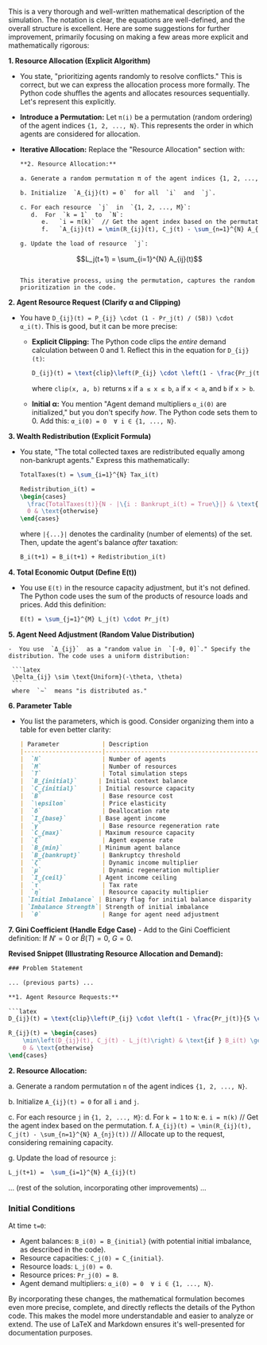 This is a very thorough and well-written mathematical description of the simulation. The notation is clear, the equations are well-defined, and the overall structure is excellent. Here are some suggestions for further improvement, primarily focusing on making a few areas more explicit and mathematically rigorous:

**1. Resource Allocation (Explicit Algorithm)**

   - You state, "prioritizing agents randomly to resolve conflicts."  This is correct, but we can express the allocation process more formally.  The Python code shuffles the agents and allocates resources sequentially.  Let's represent this explicitly.

   - **Introduce a Permutation:** Let  `π(i)`  be a permutation (random ordering) of the agent indices  `{1, 2, ..., N}`.  This represents the order in which agents are considered for allocation.

   - **Iterative Allocation:**  Replace the "Resource Allocation" section with:

     ```latex
     **2. Resource Allocation:**

     a. Generate a random permutation π of the agent indices {1, 2, ..., N}.

     b. Initialize  `A_{ij}(t) = 0`  for all  `i`  and  `j`.

     c. For each resource  `j`  in  `{1, 2, ..., M}`:
        d.  For  `k = 1`  to  `N`:
           e.   `i = π(k)`  // Get the agent index based on the permutation.
           f.   `A_{ij}(t) = \min(R_{ij}(t), C_j(t) - \sum_{n=1}^{N} A_{nj}(t))`  // Allocate up to the request, considering remaining capacity.

     g. Update the load of resource  `j`:
        ```
        $$L_j(t+1) =  \sum_{i=1}^{N} A_{ij}(t)$$
        ```

     This iterative process, using the permutation, captures the random prioritization in the code.

**2. Agent Resource Request (Clarify α and Clipping)**

   - You have  `D_{ij}(t) = P_{ij} \cdot (1 - Pr_j(t) / (5B)) \cdot α_i(t)`.  This is good, but it can be more precise:

     - **Explicit Clipping:**  The Python code clips the *entire* demand calculation between 0 and 1.  Reflect this in the equation for  `D_{ij}(t)`:

       ```latex
       D_{ij}(t) = \text{clip}\left(P_{ij} \cdot \left(1 - \frac{Pr_j(t)}{5 \cdot B}\right) \cdot \alpha_i(t), 0, 1\right)
       ```
       where  `clip(x, a, b)`  returns  `x`  if  `a ≤ x ≤ b`,  `a`  if  `x < a`, and  `b`  if  `x > b`.

     - **Initial α:** You mention "Agent demand multipliers  `α_i(0)`  are initialized," but you don't specify *how*.  The Python code sets them to 0.  Add this:  `α_i(0) = 0  ∀ i ∈ {1, ..., N}`.

**3. Wealth Redistribution (Explicit Formula)**

   - You state, "The total collected taxes are redistributed equally among non-bankrupt agents."  Express this mathematically:

     ```latex
     TotalTaxes(t) = \sum_{i=1}^{N} Tax_i(t)
     ```

     ```latex
     Redistribution_i(t) =
     \begin{cases}
       \frac{TotalTaxes(t)}{N - |\{i : Bankrupt_i(t) = True\}|} & \text{if } Bankrupt_i(t) = False \\
       0 & \text{otherwise}
     \end{cases}
     ```
      where `|{...}|` denotes the cardinality (number of elements) of the set. Then, update the agent's balance *after* taxation:

     ```latex
     B_i(t+1) = B_i(t+1) + Redistribution_i(t)
     ```

**4. Total Economic Output (Define E(t))**

   - You use  `E(t)`  in the resource capacity adjustment, but it's not defined.  The Python code uses the sum of the products of resource loads and prices.  Add this definition:

     ```latex
     E(t) = \sum_{j=1}^{M} L_j(t) \cdot Pr_j(t)
     ```

**5. Agent Need Adjustment (Random Value Distribution)**

    -  You use  `Δ_{ij}`  as a "random value in  `[-θ, θ]`." Specify the distribution. The code uses a uniform distribution:

     ```latex
     \Delta_{ij} \sim \text{Uniform}(-\theta, \theta)
     ```
     where  `∼`  means "is distributed as."

**6. Parameter Table**

   - You list the parameters, which is good. Consider organizing them into a table for even better clarity:

     ```markdown
     | Parameter            | Description                                      |
     |----------------------|--------------------------------------------------|
     |  `N`                 | Number of agents                                |
     |  `M`                 | Number of resources                              |
     |  `T`                 | Total simulation steps                           |
     |  `B_{initial}`      | Initial context balance                          |
     |  `C_{initial}`      | Initial resource capacity                         |
     |  `B`                 | Base resource cost                               |
     |  `\epsilon`          | Price elasticity                                |
     |  `δ`                 | Deallocation rate                                 |
     |  `I_{base}`         | Base agent income                                |
     |  `γ`                 | Base resource regeneration rate                  |
     |  `C_{max}`          | Maximum resource capacity                        |
     |  `ξ`                 | Agent expense rate                               |
     |  `B_{min}`          | Minimum agent balance                            |
     |  `B_{bankrupt}`      | Bankruptcy threshold                              |
     |  `ζ`                 | Dynamic income multiplier                         |
     |  `μ`                 | Dynamic regeneration multiplier                    |
     |  `I_{ceil}`         | Agent income ceiling                              |
     |  `τ`                 | Tax rate                                         |
     |  `η`                 | Resource capacity multiplier                      |
     | `Initial Imbalance` | Binary flag for initial balance disparity         |
     | `Imbalance Strength`| Strength of initial imbalance                      |
     |  `θ`                 | Range for agent need adjustment                 |

     ```

**7. Gini Coefficient (Handle Edge Case)**
    - Add to the Gini Coefficient definition: If $N'=0$ or $\bar{B}(T) = 0$, $G = 0$.

**Revised Snippet (Illustrating Resource Allocation and Demand):**

```latex
### Problem Statement

... (previous parts) ...

**1. Agent Resource Requests:**

```latex
D_{ij}(t) = \text{clip}\left(P_{ij} \cdot \left(1 - \frac{Pr_j(t)}{5 \cdot B}\right) \cdot \alpha_i(t), 0, 1\right)
```
```latex
R_{ij}(t) = \begin{cases}
    \min\left(D_{ij}(t), C_j(t) - L_j(t)\right) & \text{if } B_i(t) \ge Pr_j(t) \cdot D_{ij}(t) \text{ and } B_i(t) > B_{min} \\
    0 & \text{otherwise}
\end{cases}
```

**2. Resource Allocation:**

a. Generate a random permutation  `π`  of the agent indices  `{1, 2, ..., N}`.

b. Initialize  `A_{ij}(t) = 0`  for all  `i`  and  `j`.

c. For each resource  `j`  in  `{1, 2, ..., M}`:
   d.  For  `k = 1`  to  `N`:
      e.   `i = π(k)`  // Get the agent index based on the permutation.
      f.   `A_{ij}(t) = \min(R_{ij}(t), C_j(t) - \sum_{n=1}^{N} A_{nj}(t))`  // Allocate up to the request, considering remaining capacity.

g. Update the load of resource  `j`:

```latex
L_j(t+1) =  \sum_{i=1}^{N} A_{ij}(t)
```
... (rest of the solution, incorporating other improvements) ...

### Initial Conditions

At time  `t=0`:

*   Agent balances:  `B_i(0) = B_{initial}`  (with potential initial imbalance, as described in the code).
*   Resource capacities:  `C_j(0) = C_{initial}`.
*   Resource loads:  `L_j(0) = 0`.
*   Resource prices:  `Pr_j(0) = B`.
*   Agent demand multipliers: `α_i(0) = 0  ∀ i ∈ {1, ..., N}`.

By incorporating these changes, the mathematical formulation becomes even more precise, complete, and directly reflects the details of the Python code. This makes the model more understandable and easier to analyze or extend. The use of LaTeX and Markdown ensures it's well-presented for documentation purposes.